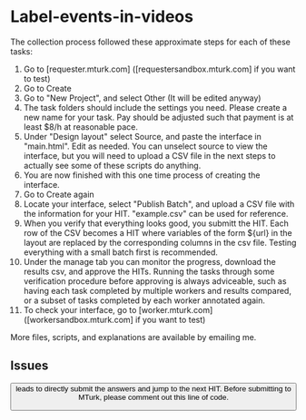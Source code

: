 # Label-events-in-videos

The collection process followed these approximate steps for each of these tasks:

1. Go to [requester.mturk.com] ([requestersandbox.mturk.com] if you want to test)
2. Go to Create
3. Go to "New Project", and select Other (It will be edited anyway)
4. The task folders should include the settings you need. Please create a new name for your task. Pay should be adjusted such that payment is at least $8/h at reasonable pace.
5. Under "Design layout" select Source, and paste the interface in "main.html". Edit as needed. You can unselect source to view the interface, but you will need to upload a CSV file in the next steps to actually see some of these scripts do anything.
6. You are now finished with this one time process of creating the interface.
7. Go to Create again
8. Locate your interface, select "Publish Batch", and upload a CSV file with the information for your HIT. "example.csv" can be used for reference.
9. When you verify that everything looks good, you submitt the HIT. Each row of the CSV becomes a HIT where variables of the form ${url} in the layout are replaced by the corresponding columns in the csv file. Testing everything with a small batch first is recommended. 
10. Under the manage tab you can monitor the progress, download the results csv, and approve the HITs. Running the tasks through some verification procedure before approving is always adviceable, such as having each task completed by multiple workers and results compared, or a subset of tasks completed by each worker annotated again.
11. To check your interface, go to [worker.mturk.com] ([workersandbox.mturk.com] if you want to test)

More files, scripts, and explanations are available by emailing me.

## Issues
<button id="timestampButton"> leads to directly submit the answers and jump to the next HIT. Before submitting to MTurk, please comment out this line of code.
